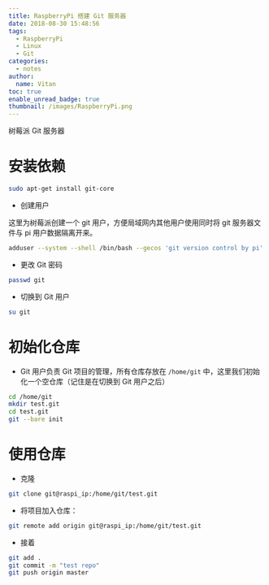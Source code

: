 ```yaml
---
title: RaspberryPi 搭建 Git 服务器
date: 2018-08-30 15:48:56
tags:
  - RaspberryPi
  - Linux
  - Git
categories:
  - notes
author:
  name: Vitan
toc: true
enable_unread_badge: true
thumbnail: /images/RaspberryPi.png
---
```

树莓派 Git 服务器
<!--more-->
# 安装依赖
```sh
sudo apt-get install git-core
```
- 创建用户

这里为树莓派创建一个 git 用户，方便局域网内其他用户使用同时将 git 服务器文件与 pi 用户数据隔离开来。
```sh
adduser --system --shell /bin/bash --gecos 'git version control by pi' --group --home /home/git git
```

- 更改 Git 密码

```sh
passwd git
```

- 切换到 Git 用户

```sh
su git
```
# 初始化仓库
- Git 用户负责 Git 项目的管理，所有仓库存放在 `/home/git` 中，这里我们初始化一个空仓库（记住是在切换到 Git 用户之后）

```sh
cd /home/git
mkdir test.git
cd test.git
git --bare init
```

# 使用仓库

- 克隆

```sh
git clone git@raspi_ip:/home/git/test.git
```

- 将项目加入仓库：

```sh
git remote add origin git@raspi_ip:/home/git/test.git
```

- 接着

```sh
git add .
git commit -m "test repo"
git push origin master
```
